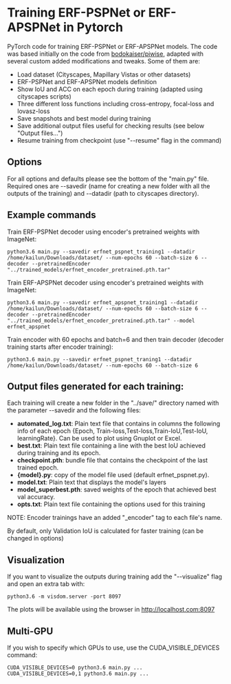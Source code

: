 # Training ERF-PSPNet or ERF-APSPNet in Pytorch

PyTorch code for training ERF-PSPNet or ERF-APSPNet models. The code was based initially on the code from [bodokaiser/piwise](https://github.com/bodokaiser/piwise), adapted with several custom added modifications and tweaks. Some of them are:
- Load dataset (Cityscapes, Mapillary Vistas or other datasets)
- ERF-PSPNet and ERF-APSPNet models definition
- Show IoU and ACC on each epoch during training (adapted using cityscapes scripts)
- Three different loss functions including cross-entropy, focal-loss and lovasz-loss
- Save snapshots and best model during training
- Save additional output files useful for checking results (see below "Output files...")
- Resume training from checkpoint (use "--resume" flag in the command)

## Options
For all options and defaults please see the bottom of the "main.py" file. Required ones are --savedir (name for creating a new folder with all the outputs of the training) and --datadir (path to cityscapes directory).

## Example commands

Train ERF-PSPNet decoder using encoder's pretrained weights with ImageNet:
```
python3.6 main.py --savedir erfnet_pspnet_training1 --datadir /home/kailun/Downloads/dataset/ --num-epochs 60 --batch-size 6 --decoder --pretrainedEncoder "../trained_models/erfnet_encoder_pretrained.pth.tar"
```

Train ERF-APSPNet decoder using encoder's pretrained weights with ImageNet:
```
python3.6 main.py --savedir erfnet_apspnet_training1 --datadir /home/kailun/Downloads/dataset/ --num-epochs 60 --batch-size 6 --decoder --pretrainedEncoder "../trained_models/erfnet_encoder_pretrained.pth.tar" --model erfnet_apspnet
```

Train encoder with 60 epochs and batch=6 and then train decoder (decoder training starts after encoder training):
```
python3.6 main.py --savedir erfnet_pspnet_traning1 --datadir /home/kailun/Downloads/dataset/ --num-epochs 60 --batch-size 6 
```

## Output files generated for each training:
Each training will create a new folder in the "../save/" directory named with the parameter --savedir and the following files:
* **automated_log.txt**: Plain text file that contains in columns the following info of each epoch {Epoch, Train-loss,Test-loss,Train-IoU,Test-IoU, learningRate}. Can be used to plot using Gnuplot or Excel.
* **best.txt**: Plain text file containing a line with the best IoU achieved during training and its epoch.
* **checkpoint.pth**: bundle file that contains the checkpoint of the last trained epoch.
* **{model}.py**: copy of the model file used (default erfnet_pspnet.py). 
* **model.txt**: Plain text that displays the model's layers
* **model_superbest.pth**: saved weights of the epoch that achieved best val accuracy.
* **opts.txt**: Plain text file containing the options used for this training

NOTE: Encoder trainings have an added "_encoder" tag to each file's name.


By default, only Validation IoU is calculated for faster training (can be changed in options)

## Visualization
If you want to visualize the outputs during training add the "--visualize" flag and open an extra tab with:
```
python3.6 -m visdom.server -port 8097
```
The plots will be available using the browser in http://localhost.com:8097

## Multi-GPU
If you wish to specify which GPUs to use, use the CUDA_VISIBLE_DEVICES command:
```
CUDA_VISIBLE_DEVICES=0 python3.6 main.py ...
CUDA_VISIBLE_DEVICES=0,1 python3.6 main.py ...
```


